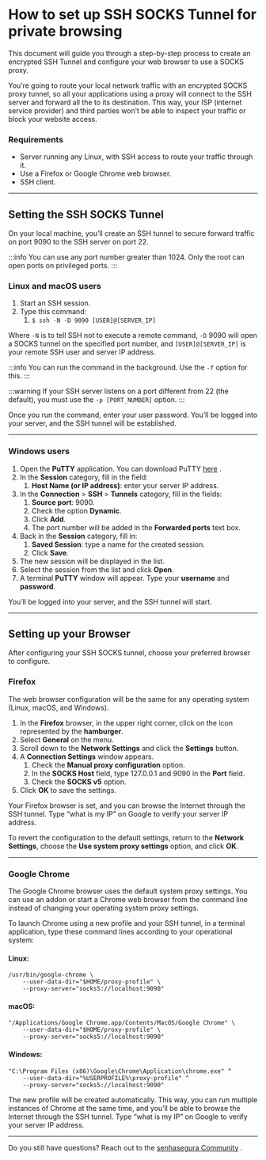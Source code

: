 # How to set up SSH SOCKS Tunnel for private browsing

This document will guide you through a step-by-step process to create an encrypted SSH Tunnel and configure your web browser to use a SOCKS proxy.

You’re going to route your local network traffic with an encrypted SOCKS proxy tunnel, so all your applications using a proxy will connect to the SSH server and forward all the to its destination. This way, your ISP (internet service provider) and third parties won’t be able to inspect your traffic or block your website access.

### Requirements

* Server running any Linux, with SSH access to route your traffic through it.
* Use a Firefox or Google Chrome web browser.
* SSH client.

***
## Setting the SSH SOCKS Tunnel

On your local machine, you’ll create an SSH tunnel to secure forward traffic on port 9090 to the SSH server on port 22.

 :::info
You can use any port number greater than 1024. Only the root can open ports on privileged ports.
:::
### Linux and macOS users

1. Start an SSH session.
2. Type this command:
    1. `$ ssh -N -D 9090 [USER]@[SERVER_IP]`

Where `-N` is to tell SSH not to execute a remote command, `-D` 9090 will open a SOCKS tunnel on the specified port number, and `[USER]@[SERVER_IP]` is your remote SSH user and server IP address.

 :::info
You can run the command in the background. Use the `-f` option for this.
:::

 :::warning
If your SSH server listens on a port different from 22 (the default), you must use the `-p [PORT_NUMBER]` option.
:::

Once you run the command, enter your user password. You’ll be logged into your server, and the SSH tunnel will be established.
***

### Windows users

1. Open the **PuTTY** application. You can download PuTTY [here](https://www.chiark.greenend.org.uk/~sgtatham/putty/latest.html)  .
2. In the **Session** category, fill in the field:
    1. **Host Name (or IP address)**: enter your server IP address.
3. In the **Connection** > **SSH** > **Tunnels** category, fill in the fields:
    1. **Source port**: 9090.
    2. Check the option **Dynamic**.
    3. Click **Add**.
    4. The port number will be added in the **Forwarded ports** text box.
4. Back in the **Session** category, fill in:
    1. **Saved Session**: type a name for the created session.
    2. Click **Save**.
5. The new session will be displayed in the list.
6. Select the session from the list and click **Open**.
7. A terminal **PuTTY** window will appear. Type your **username** and **password**.

You’ll be logged into your server, and the SSH tunnel will start.
***

## Setting up your Browser
After configuring your SSH SOCKS tunnel, choose your preferred browser to configure.

### Firefox
The web browser configuration will be the same for any operating system (Linux, macOS, and Windows).

1. In the **Firefox** browser, in the upper right corner, click on the icon represented by the **hamburger**.
2. Select **General** on the menu.
3. Scroll down to the **Network Settings** and click the **Settings** button.
4. A **Connection Settings** window appears.
    1. Check the **Manual proxy configuration** option.
    2. In the **SOCKS Host** field, type 127.0.0.1 and 9090 in the **Port** field.
    3. Check the **SOCKS v5** option.
5. Click **OK** to save the settings.

Your Firefox browser is set, and you can browse the Internet through the SSH tunnel. Type “what is my IP” on Google to verify your server IP address.

To revert the configuration to the default settings, return to the **Network Settings**, choose the **Use system proxy settings** option, and click **OK**.
***

### Google Chrome
The Google Chrome browser uses the default system proxy settings. You can use an addon or start a Chrome web browser from the command line instead of changing your operating system proxy settings.

To launch Chrome using a new profile and your SSH tunnel, in a terminal application, type these command lines according to your operational system:

#### Linux:
```
/usr/bin/google-chrome \
    --user-data-dir="$HOME/proxy-profile" \
    --proxy-server="socks5://localhost:9090"
```

#### macOS:
```
"/Applications/Google Chrome.app/Contents/MacOS/Google Chrome" \
    --user-data-dir="$HOME/proxy-profile" \
    --proxy-server="socks5://localhost:9090"
```

#### Windows:
```
"C:\Program Files (x86)\Google\Chrome\Application\chrome.exe" ^
    --user-data-dir="%USERPROFILE%\proxy-profile" ^
    --proxy-server="socks5://localhost:9090"
```

The new profile will be created automatically. This way, you can run multiple instances of Chrome at the same time, and you’ll be able to browse the Internet through the SSH tunnel. Type “what is my IP” on Google to verify your server IP address.

***
Do you still have questions? Reach out to the [senhasegura Community](https://community.senhasegura.io/)  .